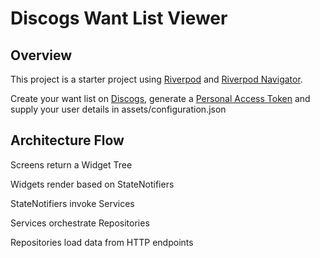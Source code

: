 # Discogs Want List Viewer

## Overview

This project is a starter project using [Riverpod](https://riverpod.dev/) and [Riverpod Navigator](https://pub.dev/packages/riverpod_navigator).

Create your want list on [Discogs](https://www.discogs.com), generate a [Personal Access Token](https://www.discogs.com/settings/developers) and supply your user details in assets/configuration.json



## Architecture Flow
Screens return a Widget Tree

Widgets render based on StateNotifiers

StateNotifiers invoke Services

Services orchestrate Repositories

Repositories load data from HTTP endpoints

